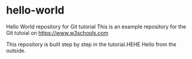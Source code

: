 # hello-world
Hello World repository for Git tutorial
This is an example repository for the Git tutoial on https://www.w3schools.com

This repository is built step by step in the tutorial.HEHE
Hello from the outside.
